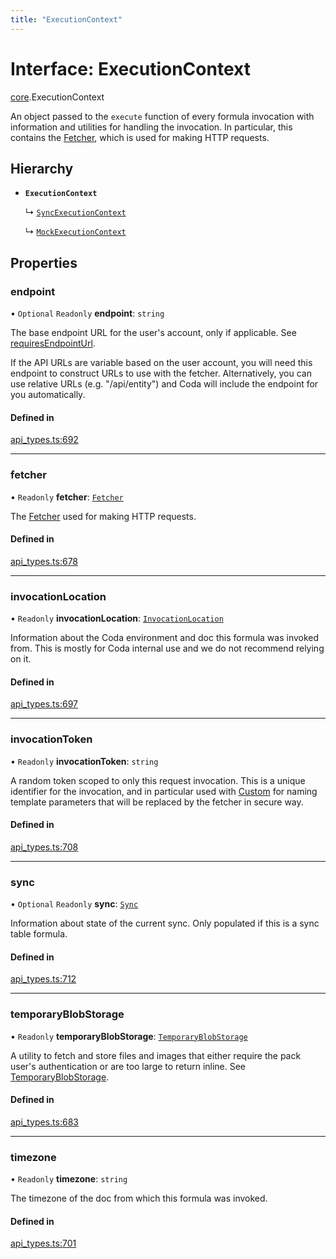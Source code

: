 ```yaml
---
title: "ExecutionContext"
---
```

# Interface: ExecutionContext

[core](../modules/core.md).ExecutionContext

An object passed to the `execute` function of every formula invocation
with information and utilities for handling the invocation. In particular,
this contains the [Fetcher](core.Fetcher.md), which is used for making HTTP requests.

## Hierarchy

- **`ExecutionContext`**

  ↳ [`SyncExecutionContext`](core.SyncExecutionContext.md)

  ↳ [`MockExecutionContext`](testing.MockExecutionContext.md)

## Properties

### endpoint

• `Optional` `Readonly` **endpoint**: `string`

The base endpoint URL for the user's account, only if applicable. See
[requiresEndpointUrl](core.BaseAuthentication.md#requiresendpointurl).

If the API URLs are variable based on the user account, you will need this endpoint
to construct URLs to use with the fetcher. Alternatively, you can use relative URLs
(e.g. "/api/entity") and Coda will include the endpoint for you automatically.

#### Defined in

[api_types.ts:692](https://github.com/coda/packs-sdk/blob/main/api_types.ts#L692)

___

### fetcher

• `Readonly` **fetcher**: [`Fetcher`](core.Fetcher.md)

The [Fetcher](core.Fetcher.md) used for making HTTP requests.

#### Defined in

[api_types.ts:678](https://github.com/coda/packs-sdk/blob/main/api_types.ts#L678)

___

### invocationLocation

• `Readonly` **invocationLocation**: [`InvocationLocation`](core.InvocationLocation.md)

Information about the Coda environment and doc this formula was invoked from.
This is mostly for Coda internal use and we do not recommend relying on it.

#### Defined in

[api_types.ts:697](https://github.com/coda/packs-sdk/blob/main/api_types.ts#L697)

___

### invocationToken

• `Readonly` **invocationToken**: `string`

A random token scoped to only this request invocation.
This is a unique identifier for the invocation, and in particular used with
[Custom](../enums/core.AuthenticationType.md#custom) for naming template parameters that will be
replaced by the fetcher in secure way.

#### Defined in

[api_types.ts:708](https://github.com/coda/packs-sdk/blob/main/api_types.ts#L708)

___

### sync

• `Optional` `Readonly` **sync**: [`Sync`](core.Sync.md)

Information about state of the current sync. Only populated if this is a sync table formula.

#### Defined in

[api_types.ts:712](https://github.com/coda/packs-sdk/blob/main/api_types.ts#L712)

___

### temporaryBlobStorage

• `Readonly` **temporaryBlobStorage**: [`TemporaryBlobStorage`](core.TemporaryBlobStorage.md)

A utility to fetch and store files and images that either require the pack user's authentication
or are too large to return inline. See [TemporaryBlobStorage](core.TemporaryBlobStorage.md).

#### Defined in

[api_types.ts:683](https://github.com/coda/packs-sdk/blob/main/api_types.ts#L683)

___

### timezone

• `Readonly` **timezone**: `string`

The timezone of the doc from which this formula was invoked.

#### Defined in

[api_types.ts:701](https://github.com/coda/packs-sdk/blob/main/api_types.ts#L701)
